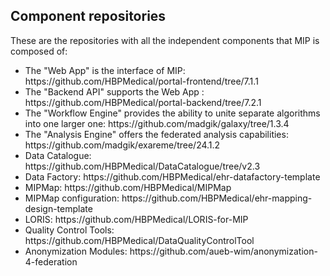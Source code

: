 ## Component repositories

These are the repositories with all the independent components that MIP is composed of:
<ul>
	<li>The "Web App" is the interface of MIP: https://github.com/HBPMedical/portal-frontend/tree/7.1.1 </li>
	<li>The "Backend API" supports the Web App : https://github.com/HBPMedical/portal-backend/tree/7.2.1 </li>
	<li>The "Workflow Engine" provides the ability to unite separate algorithms into one larger one: https://github.com/madgik/galaxy/tree/1.3.4 </li>
	<li>The "Analysis Engine" offers the federated analysis capabilities: https://github.com/madgik/exareme/tree/24.1.2 </li>
	<li>Data Catalogue: https://github.com/HBPMedical/DataCatalogue/tree/v2.3 </li>
	<li>Data Factory: https://github.com/HBPMedical/ehr-datafactory-template </li>
	<li>MIPMap: https://github.com/HBPMedical/MIPMap </li>
	<li>MIPMap configuration: https://github.com/HBPMedical/ehr-mapping-design-template </li>
	<li>LORIS: https://github.com/HBPMedical/LORIS-for-MIP </li>
	<li>Quality Control Tools: https://github.com/HBPMedical/DataQualityControlTool </li>
	<li>Anonymization Modules: https://github.com/aueb-wim/anonymization-4-federation </li>
</ul>
